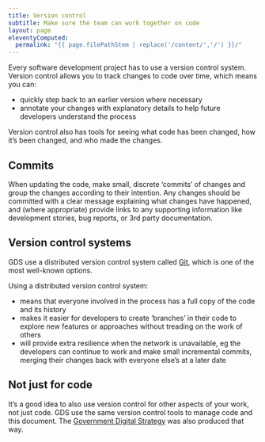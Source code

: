 ```yaml
---
title: Version control
subtitle: Make sure the team can work together on code
layout: page
eleventyComputed:
  permalink: "{{ page.filePathStem | replace('/content/','/') }}/"
---
```


Every software development project has to use a version control system. Version control allows you to track changes to code over time, which means you can:

- quickly step back to an earlier version where necessary
- annotate your changes with explanatory details to help future developers understand the process

Version control also has tools for seeing what code has been changed, how it’s been changed, and who made the changes.

## Commits

When updating the code, make small, discrete ‘commits’ of changes and group the changes according to their intention. Any changes should be committed with a clear message explaining what changes have happened, and (where appropriate) provide links to any supporting information like development stories, bug reports, or 3rd party documentation.

## Version control systems

GDS use a distributed version control system called [Git](http://git-scm.com/), which is one of the most well-known options.

Using a distributed version control system:

- means that everyone involved in the process has a full copy of the code and its history
- makes it easier for developers to create ‘branches’ in their code to explore new features or approaches without treading on the work of others
- will provide extra resilience when the network is unavailable, eg the developers can continue to work and make small incremental commits, merging their changes back with everyone else’s at a later date

## Not just for code

It’s a good idea to also use version control for other aspects of your work, not just code. GDS use the same version control tools to manage code and this document. The [Government Digital Strategy](https://www.gov.uk/government/publications/government-digital-strategy) was also produced that way.
